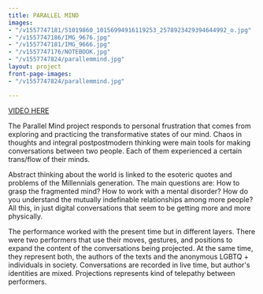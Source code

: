 ```yaml
---
title: PARALLEL MIND
images:
- "/v1557747181/51019860_10156994916119253_2578923429394644992_o.jpg"
- "/v1557747186/IMG_9676.jpg"
- "/v1557747181/IMG_9666.jpg"
- "/v1557747176/NOTEBOOK.jpg"
- "/v1557747824/parallemmind.jpg"
layout: project
front-page-images:
- "/v1557747824/parallemmind.jpg"

---
```

[VIDEO HERE](https://youtu.be/iGKjdUZQ_sY)

The Parallel Mind project responds to personal frustration that comes from exploring and practicing the transformative states of our mind. Chaos in thoughts and integral postpostmodern thinking were main tools for making conversations between two people. Each of them experienced a certain trans/flow of their minds.

Abstract thinking about the world is linked to the esoteric quotes and problems of the Millennials generation. The main questions are: How to grasp the fragmented mind? How to work with a mental disorder? How do you understand the mutually indefinable relationships among more people? All this, in just digital conversations that seem to be getting more and more physically.

The performance worked with the present time but in different layers. There were two performers that use their moves, gestures, and positions to expand the content of the conversations being projected. At the same time, they represent both, the authors of the texts and the anonymous LGBTQ + individuals in society. Conversations are recorded in live time, but author's identities are mixed. Projections represents kind of telepathy between performers.